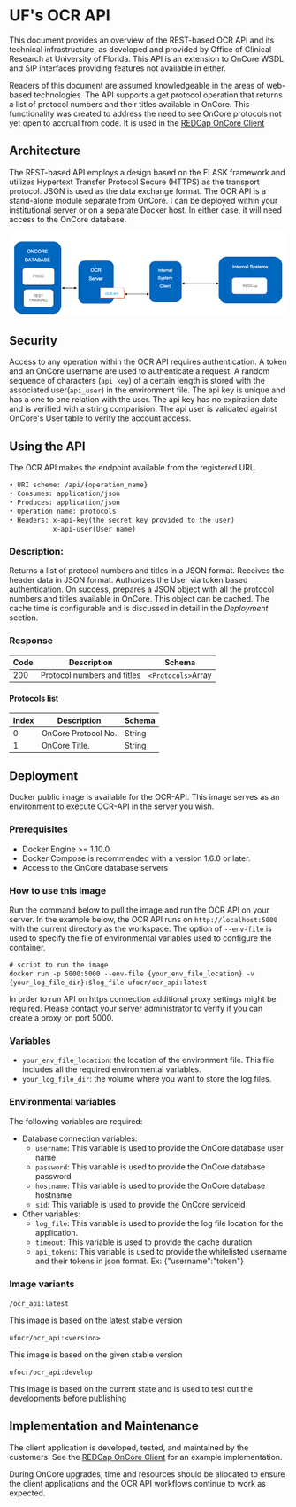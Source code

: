 # UF's OCR API

This document provides an overview of the REST-based OCR API and its technical infrastructure, as developed and provided by Office of Clinical Research at University of Florida. This API is an extension to OnCore WSDL and SIP interfaces providing features not available in either.

Readers of this document are assumed knowledgeable in the areas of web-based technologies.
The API supports a get protocol operation that returns a list of protocol numbers and their titles available in OnCore. This functionality was created to address the need to see OnCore protocols not yet open to accrual from code. It is used in the [REDCap OnCore Client](https://github.com/ctsit/redcap_oncore_client)

## Architecture

The REST-based API employs a design based on the FLASK framework and utilizes Hypertext Transfer Protocol Secure (HTTPS) as the transport protocol. JSON is used as the data exchange format. The OCR API is a stand-alone module separate from OnCore. I can be deployed within your institutional server or on a separate Docker host. In either case, it will need access to the OnCore database.

![ocr_api_architecture](img/overview.png)

## Security

Access to any operation within the OCR API requires authentication. A token and an OnCore username are used to authenticate a request. A random sequence of characters (`api_key`) of a certain length is stored with the associated user(`api_user`) in the environment file. The api key is unique and has a one to one relation with the user. The api key has no expiration date and is verified with a string comparision. The api user is validated against OnCore's User table to verify the account access.

## Using the API

The OCR API makes the endpoint available from the registered URL.

```
• URI scheme: /api/{operation_name}
• Consumes: application/json
• Produces: application/json
• Operation name: protocols
• Headers: x-api-key(the secret key provided to the user)
           x-api-user(User name)
```

### Description:

Returns a list of protocol numbers and titles in a JSON format. Receives the header data in JSON format. Authorizes the User via token based authentication. On success, prepares a JSON object with all the protocol numbers and titles available in OnCore. This object can be cached. The cache time is configurable and is discussed in detail in the _Deployment_ section.


### Response

| Code | Description        |Schema                          |
| ---- | ------------------ | ------------------------------ |
| 200  | Protocol numbers and titles | `<Protocols>`Array  |

#### Protocols list

| Index| Description        |Schema                          |
| ---- | ------------------ | ------------------------------ |
|   0  | OnCore Protocol No.| String |
|   1  | OnCore Title.| String |

## Deployment

Docker public image is available for the OCR-API. This image serves as an environment to execute OCR-API in the server you wish.

### Prerequisites

- Docker Engine >= 1.10.0
- Docker Compose is recommended with a version 1.6.0 or later.
- Access to the OnCore database servers

### How to use this image

Run the command below to pull the image and run the OCR API on your server. In the example below, the OCR API runs on `http://localhost:5000` with the current directory as the workspace. The option of `--env-file` is used to specify the file of environmental variables used to configure the container.

    # script to run the image
    docker run -p 5000:5000 --env-file {your_env_file_location} -v {your_log_file_dir}:$log_file ufocr/ocr_api:latest

In order to run API on https connection additional proxy settings might be required. Please contact your server administrator to verify if you can create a proxy on port 5000.

### Variables
- `your_env_file_location`: the location of the environment file. This file includes all the required environmental variables.
- `your_log_file_dir`: the volume where you want to store the log files.

### Environmental variables

The following variables are required:
- Database connection variables:
    - `username`: This variable is used to provide the OnCore database user name
    - `password`: This variable is used to provide the OnCore database password
    - `hostname`: This variable is used to provide the OnCore database hostname
    - `sid`: This variable is used to provide the OnCore serviceid
- Other variables:
    - `log_file`: This variable is used to provide the log file location for the application.
    - `timeout`: This variable is used to provide the cache duration
    - `api_tokens`: This variable is used to provide the whitelisted username and their tokens in json format. Ex: {"username":"token"}

### Image variants

`/ocr_api:latest`

This image is based on the latest stable version

`ufocr/ocr_api:<version>`

This image is based on the given stable version

`ufocr/ocr_api:develop`

This image is based on the current state and is used to test out the developments before publishing


## Implementation and Maintenance

The client application is developed, tested, and maintained by the customers. See the [REDCap OnCore Client](https://github.com/ctsit/redcap_oncore_client) for an example implementation.

During OnCore upgrades, time and resources should be allocated to ensure the client applications and the OCR API workflows continue to work as expected.
